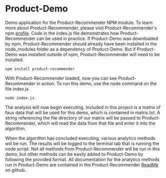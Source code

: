 Product-Demo
============

Demo application for the Product-Recommender NPM module.  To learn more about Product-Recommender, please visit Product-Recommender's npm <a href="https://www.npmjs.org/package/product-recommender">profile</a>.  Code in the index.js file demonstrates how Product-Recommender can be used in practice.  If Product-Demo was downloaded by npm, Product-Recommender should already have been installed in the node_modules folder as a dependency of Product-Demo.  But if Product-Demo was installed outside of npm, Product-Recommender will need to be installed.

    npm install product-recommender

With Product-Recommender loaded, now you can see Product-Recommender in action.  To run this demo, use the node command on the file index.js
    
    node index.js

The analysis will now begin executing.  Included in this project is a matrix of faux data that will be used for this demo, which is contained in matrix.txt.  A string referencing the file directory of our matrix will be passed to Product-Recommender, which will read the data from that file and enter it into the algorithm.

When the algorithm has concluded executing, various analytics methods will be run.  The results will be logged to the terminal tab that is running the node script.  Not all methods from Product-Recommender will be run in this demo, but other methods can be easily added to Product-Demo by following the provided format.  All documentation for the analytics methods run in Product-Demo are contained in the Product-Recommender <a href="https://github.com/lramsey/product-recommender">ReadMe</a> on github.
